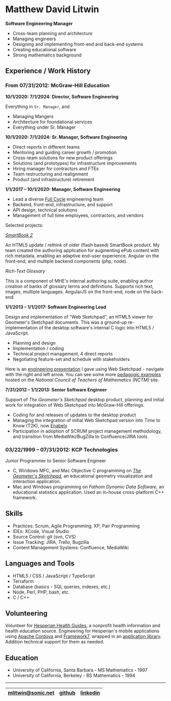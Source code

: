 # Matthew David Litwin

**Software Engineering Manager**

- Cross-team planning and architecture
- Managing engineers
- Designing and implementing front-end and back-end systems
- Creating educational software
- Strong mathematics background

## Experience / Work History

### From 07/31/2012: McGraw-Hill Education

**10/1/2020: 7/1/2024: Director, Software Engineering**

Everything in `Sr. Manager`, and

- Managing Mangers
- Architecture for foundational services
- Everything under Sr. Manager

**10/1/2020: 7/1/2024: Sr. Manager, Software Engineering**

- Direct reports in different teams
- Mentoring and guiding career growth / promotion
- Cross-team solutions for new product offerings
- Solutions (and prototypes) for infrastructure improvements
- Hiring manager for contractors and FTEs
- Team restructuring and realignment
- Product (and infrastructure) retirement

**1/1/2017 – 10/1/2020: Manager, Software Engineering**

- Lead a diverse [Full Cycle](https://medium.com/netflix-techblog/full-cycle-developers-at-netflix-a08c31f83249) engineering team
- Backend, front-end, infrastructure, and support
- API design, technical solutions
- Management of full time employees, contractors, and vendors

Selected projects:

_[SmartBook 2](https://www.mheducation.com/highered/connect/smartbook.html)_

An HTML5 update / rethink of older (flash based) SmartBook product. My team created the authoring application for augmenting ePub content with rich metadata, enabling an adaptive end-user experience. Angular on the front-end, and multiple backend components (php, node).

_Rich-Text Glossary_

This is a component of MHE's internal authoring suite, enabling author creation of banks of glossary terms and definitions. Supports rich text, images, multiple languages. AngularJS on the front-end, node on the back-end.

**1/1/2013 – 1/1/2017: Software Engineering Lead**

Design and implementation of "Web Sketchpad", an HTML5 viewer for Geometer's Sketchpad documents. This was a ground-up re-implementation of the desktop software's internal C logic into HTML5 / JavaScript.

- Planning and design
- Implementation / coding
- Technical project management, 4 direct reports
- Negotiating feature-set and schedule with stakeholders

Here is an [engineering presentation](https://mlitwin.github.io/Cyclades) I gave using Web Sketchpad - navigate with the right and left arrow. You can see some more [pedagogic examples](https://illuminations.nctm.org/wsp/) hosted on the _National Council of Teachers of Mathematics (NCTM)_ site.

**7/31/2012 – 1/1/2013: Senior Software Engineer**

Support of _The Geometer's Sketchpad_ desktop product, planning and initial work for integration of Web Sketchpad into McGraw-Hill offerings.

- Coding for and releases of updates to the desktop product
- Managing the integration of initial Web Sketchpad version into Time to Know (T2K), now [Enabely](https://enabley.io/)
- Participation in adoption of SCRUM project management methodology, and transition from MediaWiki/BugZilla to Confluence/JIRA tools

### 03/22/1999 – 07/31/2012: KCP Technologies

Junior Programmer to Senior Software Engineer

- C, Windows MFC, and Mac Objective C programming on [_The Geometer's Sketchpad_](https://en.wikipedia.org/wiki/The_Geometer%27s_Sketchpad), an educational geometry visualization and interaction application.
- Mac and Windows programming on _Fathom Dynamic Data Software_, an educational statistics application. Used an in-house cross-platform C++ framework.

## Skills

- Practices: Scrum, Agile Programming, XP, Pair Programming
- IDEs: XCode, Visual Studio
- Source Control: git (svn, CVS)
- Issue Tracking: JIRA, Trello, Bugzilla
- Content Management Systems: Confluence, MediaWiki

## Languages and Tools

- HTML5 / CSS / JavaScript / TypeScript
- Terraform
- Database (basics - SQL queries, indexes, etc.)
- Node, Perl, PHP, bash, etc.
- C / C++

## Volunteering

Volunteer for [Hesperian Health Guides](https://hesperian.org/), a nonprofit health information and health education source. Engineering for Hesperian's mobile applications using [Apache Cordova](https://cordova.apache.org/) and [Framework7](https://framework7.io/), wrapped in an [application library](https://github.com/hesperianit/hesperian-mobile). Addition technical support for them as needed.

## Education

- University of California, Santa Barbara - MS Mathematics - 1997
- University of California, Berkeley - BS Mathematics - 1994

---

| mlitwin@sonic.net | [github](https://github.com/mlitwin) | [linkedin](https://www.linkedin.com/in/matthewlitwin/) |
| ----------------- | ------------------------------------ | ------------------------------------------------------ |
